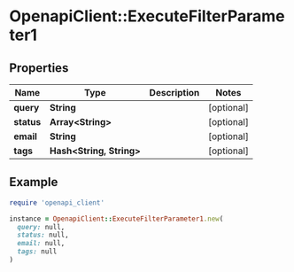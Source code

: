 # OpenapiClient::ExecuteFilterParameter1

## Properties

| Name | Type | Description | Notes |
| ---- | ---- | ----------- | ----- |
| **query** | **String** |  | [optional] |
| **status** | **Array&lt;String&gt;** |  | [optional] |
| **email** | **String** |  | [optional] |
| **tags** | **Hash&lt;String, String&gt;** |  | [optional] |

## Example

```ruby
require 'openapi_client'

instance = OpenapiClient::ExecuteFilterParameter1.new(
  query: null,
  status: null,
  email: null,
  tags: null
)
```

